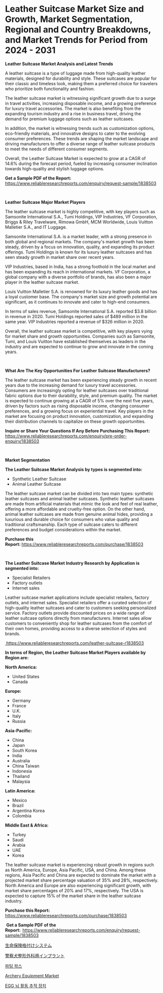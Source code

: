 <p><h1>Leather Suitcase Market Size and Growth, Market Segmentation, Regional and Country Breakdowns, and Market Trends for Period from 2024 -  2031</h1></p><p><strong>Leather Suitcase Market Analysis and Latest Trends</strong></p>
<p><p>A leather suitcase is a type of luggage made from high-quality leather materials, designed for durability and style. These suitcases are popular for their classic and timeless look, making them a preferred choice for travelers who prioritize both functionality and fashion.</p><p>The leather suitcase market is witnessing significant growth due to a surge in travel activities, increasing disposable income, and a growing preference for luxury travel accessories. The market is also benefiting from the expanding tourism industry and a rise in business travel, driving the demand for premium luggage options such as leather suitcases.</p><p>In addition, the market is witnessing trends such as customization options, eco-friendly materials, and innovative designs to cater to the evolving consumer preferences. These trends are shaping the market landscape and driving manufacturers to offer a diverse range of leather suitcase products to meet the needs of different consumer segments.</p><p>Overall, the Leather Suitcase Market is expected to grow at a CAGR of 14.6% during the forecast period, fueled by increasing consumer inclination towards high-quality and stylish luggage options.</p></p>
<p><strong>Get a Sample PDF of the Report:&nbsp;</strong> <a href="https://www.reliableresearchreports.com/enquiry/request-sample/1838503">https://www.reliableresearchreports.com/enquiry/request-sample/1838503</a></p>
<p>&nbsp;</p>
<p><strong>Leather Suitcase Major Market Players</strong></p>
<p><p>The leather suitcase market is highly competitive, with key players such as Samsonite International S.A., Tumi Holdings, VIP Industries, VF Corporation, Briggs & Riley Travelware, Rimowa GmbH, MCM Worldwide, Louis Vuitton Malletier S.A., and IT Luggage. </p><p>Samsonite International S.A. is a market leader, with a strong presence in both global and regional markets. The company's market growth has been steady, driven by a focus on innovation, quality, and expanding its product offerings. Tumi Holdings is known for its luxury leather suitcases and has seen steady growth in market share over recent years.</p><p>VIP Industries, based in India, has a strong foothold in the local market and has been expanding its reach in international markets. VF Corporation, a global company with a diverse portfolio of brands, has also been a major player in the leather suitcase market.</p><p>Louis Vuitton Malletier S.A. is renowned for its luxury leather goods and has a loyal customer base. The company's market size and growth potential are significant, as it continues to innovate and cater to high-end consumers.</p><p>In terms of sales revenue, Samsonite International S.A. reported $3.8 billion in revenue in 2020. Tumi Holdings reported sales of $489 million in the same year. VIP Industries reported a revenue of $326 million in 2020.</p><p>Overall, the leather suitcase market is competitive, with key players vying for market share and growth opportunities. Companies such as Samsonite, Tumi, and Louis Vuitton have established themselves as leaders in the industry and are expected to continue to grow and innovate in the coming years.</p></p>
<p>&nbsp;</p>
<p><strong>What Are The Key Opportunities For Leather Suitcase Manufacturers?</strong></p>
<p><p>The leather suitcase market has been experiencing steady growth in recent years due to the increasing demand for luxury travel accessories. Consumers are increasingly opting for leather suitcases over traditional fabric options due to their durability, style, and premium quality. The market is expected to continue growing at a CAGR of 5% over the next five years, driven by factors such as rising disposable income, changing consumer preferences, and a growing focus on experiential travel. Key players in the market are focusing on product innovation, customization, and expanding their distribution channels to capitalize on these growth opportunities.</p></p>
<p><strong>Inquire or Share Your Questions If Any Before Purchasing This Report:</strong> <a href="https://www.reliableresearchreports.com/enquiry/pre-order-enquiry/1838503">https://www.reliableresearchreports.com/enquiry/pre-order-enquiry/1838503</a></p>
<p>&nbsp;</p>
<p><strong>Market Segmentation</strong></p>
<p><strong>The Leather Suitcase Market Analysis by types is segmented into:</strong></p>
<p><ul><li>Synthetic Leather Suitcase</li><li>Animal Leather Suitcase</li></ul></p>
<p><p>The leather suitcase market can be divided into two main types: synthetic leather suitcases and animal leather suitcases. Synthetic leather suitcases are made from artificial materials that mimic the look and feel of real leather, offering a more affordable and cruelty-free option. On the other hand, animal leather suitcases are made from genuine animal hides, providing a luxurious and durable choice for consumers who value quality and traditional craftsmanship. Each type of suitcase caters to different preferences and budget considerations within the market.</p></p>
<p><strong>Purchase this Report:&nbsp;</strong><a href="https://www.reliableresearchreports.com/purchase/1838503">https://www.reliableresearchreports.com/purchase/1838503</a></p>
<p>&nbsp;</p>
<p><strong>The Leather Suitcase Market Industry Research by Application is segmented into:</strong></p>
<p><ul><li>Specialist Retailers</li><li>Factory outlets</li><li>Internet sales</li></ul></p>
<p><p>Leather suitcase market applications include specialist retailers, factory outlets, and internet sales. Specialist retailers offer a curated selection of high-quality leather suitcases and cater to customers seeking personalized service. Factory outlets provide discounted prices on a wide range of leather suitcase options directly from manufacturers. Internet sales allow customers to conveniently shop for leather suitcases from the comfort of their own homes, providing access to a diverse selection of styles and brands.</p></p>
<p><a href="https://www.reliableresearchreports.com/leather-suitcase-r1838503">&nbsp;https://www.reliableresearchreports.com/leather-suitcase-r1838503</a></p>
<p><strong>In terms of Region, the Leather Suitcase Market Players available by Region are:</strong></p>
<p>
    <p> <strong> North America: </strong>
        <ul>
            <li>United States</li>
            <li>Canada</li>
        </ul>
        </p> 
    <p> <strong> Europe: </strong>
        <ul>
            <li>Germany</li>
            <li>France</li>
            <li>U.K.</li>
            <li>Italy</li>
            <li>Russia</li>
        </ul>
        </p> 
    <p> <strong> Asia-Pacific: </strong>
        <ul>
            <li>China</li>
            <li>Japan</li>
            <li>South Korea</li>
            <li>India</li>
            <li>Australia</li>
            <li>China Taiwan</li>
            <li>Indonesia</li>
            <li>Thailand</li>
            <li>Malaysia</li>
        </ul>
        </p> 
    <p> <strong> Latin America: </strong>
        <ul>
            <li>Mexico</li>
            <li>Brazil</li>
            <li>Argentina Korea</li>
            <li>Colombia</li>
        </ul>
        </p> 
    <p> <strong> Middle East & Africa: </strong>
        <ul>
            <li>Turkey</li>
            <li>Saudi</li>
            <li>Arabia</li>
            <li>UAE</li>
            <li>Korea</li>
        </ul>
    </p>
    </p>
<p><p>The leather suitcase market is experiencing robust growth in regions such as North America, Europe, Asia Pacific, USA, and China. Among these regions, Asia Pacific and China are expected to dominate the market with a projected market share percentage valuation of 35% and 28%, respectively. North America and Europe are also experiencing significant growth, with market share percentages of 20% and 17%, respectively. The USA is expected to capture 15% of the market share in the leather suitcase industry.</p></p>
<p><strong>Purchase this Report: </strong><a href="https://www.reliableresearchreports.com/purchase/1838503">https://www.reliableresearchreports.com/purchase/1838503</a></p>
<p>&nbsp;<strong>Get a Sample PDF of the Report:&nbsp;&nbsp;</strong><a href="https://www.reliableresearchreports.com/enquiry/request-sample/1838503">https://www.reliableresearchreports.com/enquiry/request-sample/1838503</a></p>
<p><strong></strong></p>
<p><p><a href="https://medium.com/@camerontroy1981/%E3%82%B0%E3%83%AD%E3%83%BC%E3%83%90%E3%83%AB%E7%94%9F%E5%91%BD%E4%BF%9D%E9%99%BA%E6%A0%BC%E4%BB%98%E3%81%91%E3%82%B7%E3%82%B9%E3%83%86%E3%83%A0%E5%B8%82%E5%A0%B4%E3%81%AE%E7%8A%B6%E6%B3%81-2024%E5%B9%B4%E3%81%8B%E3%82%892031%E5%B9%B4-%E3%81%8A%E3%82%88%E3%81%B3%E5%9C%B0%E5%9F%9F-%E8%A3%BD%E5%93%81-%E3%82%A8%E3%83%B3%E3%83%89%E3%83%A6%E3%83%BC%E3%82%B9%E5%88%A5%E3%81%AE%E4%BA%88%E6%B8%AC-0a49637be6bf">生命保険格付けシステム</a></p><p><a href="https://medium.com/@terrellconn2023/%E8%AD%A6%E5%AF%9F%E7%8A%AC%E3%81%AE%E6%95%B4%E5%BD%A2%E5%A4%96%E7%A7%91%E3%82%A4%E3%83%B3%E3%83%97%E3%83%A9%E3%83%B3%E3%83%88%E5%B8%82%E5%A0%B4-2024%E5%B9%B4%E3%81%8B%E3%82%892031%E5%B9%B4%E3%81%AE%E4%B8%96%E7%95%8C%E5%B8%82%E5%A0%B4%E3%81%AE%E3%82%A4%E3%83%B3%E3%82%B5%E3%82%A4%E3%83%88%E3%81%A8%E8%B2%A9%E5%A3%B2%E3%83%88%E3%83%AC%E3%83%B3%E3%83%89-085e187f0499">警察犬整形外科用インプラント</a></p><p><a href="https://github.com/LoganRew1964/Market-Research-Report-List-1/blob/main/2749731151892.md">파팅 왁스</a></p><p><a href="https://github.com/globismark/Market-Research-Report-List-4/blob/main/archery-equipment-market.md">Archery Equipment Market</a></p><p><a href="https://medium.com/@alaminn729_37362/%EA%B3%84%EB%9E%80-%EB%87%8C-%ED%99%9C%EB%8F%99-%EC%B6%94%EC%A0%81-%EC%9E%A5%EC%B9%98-%EC%8B%9C%EC%9E%A5-%EA%B7%9C%EB%AA%A8-%EB%B0%8F-%EC%A0%90%EC%9C%A0%EC%9C%A8-%EB%B6%84%EC%84%9D-%EC%84%B1%EC%9E%A5-%ED%8A%B8%EB%A0%8C%EB%93%9C-%EB%B0%8F-%EC%98%88%EC%B8%A1-2024-2031-dd366cc04344">EGG 뇌 활동 추적 장치</a></p></p>